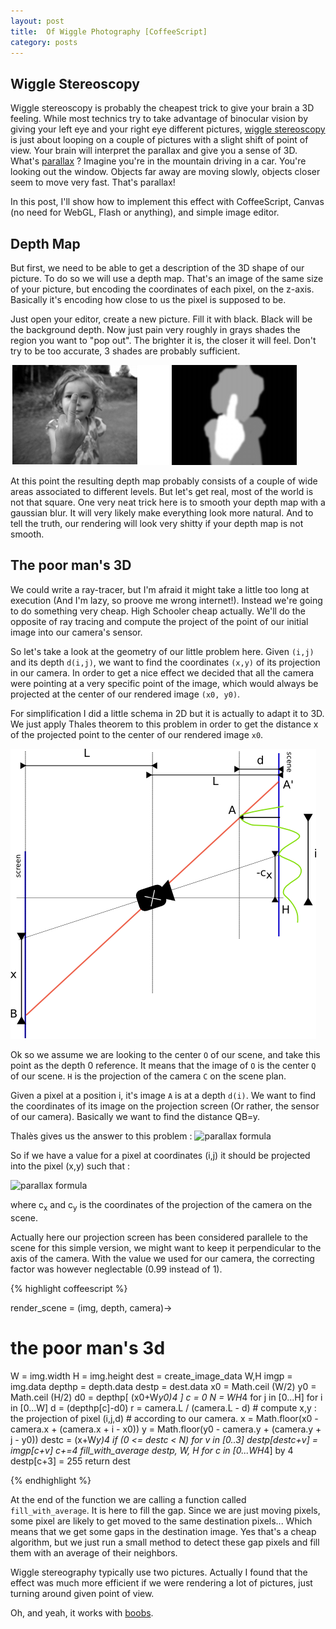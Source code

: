 ```yaml
---
layout: post
title:  Of Wiggle Photography [CoffeeScript] 
category: posts
---
```



Wiggle Stereoscopy
---------------------------------------
<canvas id='wigglestereoscopy'></canvas>

Wiggle stereoscopy is probably the cheapest trick to give your brain a 3D feeling. While most technics try to take advantage of binocular vision by giving your left eye and your right eye different pictures, [wiggle stereoscopy](http://en.wikipedia.org/wiki/Wiggle_stereoscopy) is just about looping on a couple of pictures with a slight shift of point of view. Your brain will interpret the parallax and give you a sense of 3D. What's [parallax](http://en.wikipedia.org/wiki/Parallax) ? Imagine you're in the mountain driving in a car. You're looking out the window. Objects far away are moving slowly, objects closer seem to move very fast. 
That's parallax! 

In this post, I'll show how to implement this effect with CoffeeScript, Canvas (no need for WebGL, Flash or anything), and simple image editor.


Depth Map
------------------------

But first, we need to be able to get a description of the 3D shape of our picture. To do so we will use a depth map. That's an image of the same size of your picture, but encoding the coordinates of each pixel, on the z-axis. Basically it's encoding how close to us the pixel is supposed to be.

Just open your editor, create a new picture. Fill it with black. Black will be the background depth. Now just pain very roughly in grays shades the region you want to "pop out". The brighter it is, the closer it will feel. Don't try to be too accurate, 3 shades are probably sufficient.

![Wiggle stereoscopy geometry](/images/wiggle/depthmap.png)

At this point the resulting depth map probably consists of a couple of wide areas associated to different levels. But let's get real, most of the world is not that square. One very neat trick here is to smooth your depth map with a gaussian blur. It will very likely make everything look more natural. And to tell the truth, our rendering will look very shitty if your depth map is not smooth.


The poor man's 3D
---------------------------

We could write a ray-tracer, but I'm afraid it might take a little too long at execution (And I'm lazy, so proove me wrong internet!). 
Instead we're going to do something very cheap. High Schooler cheap actually.
We'll do the opposite of ray tracing and compute the project of the point of our initial image into our camera's sensor.

So let's take a look at the geometry of our little problem here.
Given ``(i,j)`` and its depth ``d(i,j)``, we want to find the coordinates ``(x,y)`` of its projection in our camera. In order to get a nice effect we decided that all the camera were pointing at a very specific point of the image, which would always be projected at the center of our rendered image ``(x0, y0)``. 

For simplification I did a little schema in 2D but it is actually to adapt it to 3D.
We just apply Thales theorem to this problem in order to get the distance x of the projected
point to the center of our rendered image `x0`.


![Wiggle stereoscopy geometry](/images/wiggle/wiggle.png)

Ok so we assume we are looking to the center ``O`` of our scene, and take this point as the depth 0 reference. It means that the image of ``O`` is the center ``Q`` of our scene. ``H`` is the projection of the camera ``C`` on the scene plan. 

Given a pixel at a position i, it's image ``A`` is at a depth ``d(i)``. We want to find the coordinates of its image on the projection screen (Or rather, the sensor of our camera). Basically we want to find the distance QB=y.

Thalès gives us the answer to this problem :
<img src="http://latex.codecogs.com/gif.latex?y=QB=\frac{L}{L-d}\left(i%20-%20{c_x}%20\right%20)%20+{c_x}" alt="parallax formula">

So if we have a value for a pixel at coordinates (i,j) it should be projected into the pixel (x,y) such that :

<img src="http://latex.codecogs.com/gif.latex?\left\{\begin{matrix}%20x=\frac{L}{L-d}\left(i-{c_x}\right)+{c_x}\\%20y=\frac{L}{L-d}\left(j-{c_y}\right)+{c_y}%20\end{matrix}\right." alt="parallax formula">

where c<sub>x</sub> and c<sub>y</sub> is the coordinates of the projection of the camera on the scene.

Actually here our projection screen has been considered parallele
to the scene for this simple version, we might want to keep
it perpendicular to the axis of the camera. With the value we used for our camera, the correcting factor was however neglectable (0.99 instead of 1).


{% highlight coffeescript %}

render_scene = (img, depth, camera)->
  # the poor man's 3d
  W = img.width 
  H = img.height
  dest = create_image_data W,H
  imgp = img.data
  depthp = depth.data
  destp = dest.data
  x0 = Math.ceil (W/2)
  y0 = Math.ceil (H/2)
  d0 = depthp[ (x0+W*y0)*4 ]
  c = 0
  N = W*H*4
  for j in [0...H]
    for i in [0...W] 
      d = (depthp[c]-d0)
      r = camera.L  / (camera.L - d)
      # compute x,y : the projection of pixel (i,j,d)
      # according to our camera.
      x = Math.floor(x0 - camera.x + (camera.x + i - x0)) 
      y = Math.floor(y0 - camera.y + (camera.y + j - y0))
      destc = (x+W*y)*4
      if (0 <= destc < N)
        for v in [0..3]
          destp[destc+v] = imgp[c+v]
      c+=4
  fill_with_average destp, W, H
  for c in [0...W*H*4] by 4
    destp[c+3] = 255
  return dest


{%  endhighlight %}

At the end of the function we are calling a function called ``fill_with_average``. It is here to fill the gap. Since we are just
moving pixels, some pixel are likely to get moved to the same destination pixels... Which means that we get some gaps in 
the destination image. Yes that's a cheap algorithm, but we
just run a small method to detect these gap pixels and fill them with
an average of their neighbors.

Wiggle stereography typically use two pictures. Actually I found that the effect was much more efficient if we were rendering a lot of pictures, just turning around given point of view.

Oh, and yeah, it works with <a href='javascript:loadWiggle("scarlett");'>boobs</a>.

<script src='/js/wiggle/ready.min.js'></script>
<script src='/js/wiggle/wiggle.js'></script>
<script type='text/javascript'>

(function() {

  domready(function() {
      loadWiggle('finger');
  });

  function loadWiggle(imgId) {
      if (window.animation) {
          window.animation.stop();
          window.animation = null;
      }
      canvas = document.getElementById('wigglestereoscopy');
      load_animation('/images/wiggle/' + imgId, canvas, function(animation) {
        window.animation = animation;
        animation.play(canvas, 24);
      });
  }
  window.loadWiggle = loadWiggle;

})();
</script>
